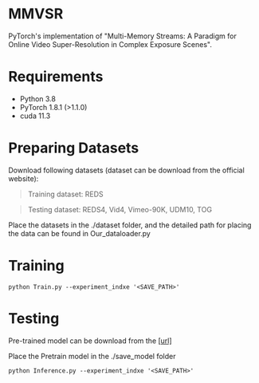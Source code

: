 # MMVSR
PyTorch's implementation of "Multi-Memory Streams: A Paradigm for Online Video Super-Resolution in Complex Exposure Scenes".

# Requirements
+ Python 3.8
+ PyTorch 1.8.1 (>1.1.0)
+ cuda 11.3

# Preparing Datasets
Download following datasets (dataset can be download from the official website):
> Training dataset: REDS

> Testing dataset: REDS4, Vid4, Vimeo-90K, UDM10, TOG

Place the datasets in the ./dataset folder, and the detailed path for placing the data can be found in Our_dataloader.py

# Training

```
python Train.py --experiment_indxe '<SAVE_PATH>'
```

# Testing
Pre-trained model can be download from the [[url]](https://drive.google.com/file/d/13bKvOJVaZRL9I-wy8Dv2skjsnF3CI9Fn/view?usp=sharing)

Place the Pretrain model in the ./save_model folder
```
python Inference.py --experiment_indxe '<SAVE_PATH>'
```



